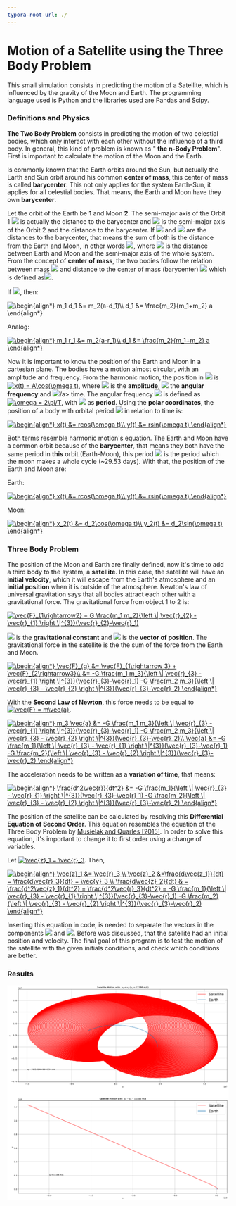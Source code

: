 ```yaml
---
typora-root-url: ./
---
```


# Motion of a Satellite using the Three Body Problem 

This small simulation consists in predicting the motion of a Satellite, which is influenced by the gravity of the Moon and Earth. The programming language used is Python and the libraries used are Pandas and Scipy.

### Definitions and Physics

**The Two Body Problem** consists in predicting the motion of two celestial bodies, which only interact with each other without the influence of a third body. In general, this kind of problem is known as " **the n-Body Problem**".  First is important to calculate the motion of the Moon and the Earth.

Is commonly known that the Earth orbits around the Sun, but actually the Earth and Sun orbit around his common **center of mass**, this center of mass is called **barycenter**. This not only applies for the system Earth-Sun, it applies for all celestial bodies. That means, the Earth and Moon have they own **barycenter**. 

Let the orbit of the Earth be **1** and Moon **2**. The semi-major axis of the Orbit 1 <a><img src="https://latex.codecogs.com/svg.latex?d_1"/></a>  is actually the distance to the barycenter and <a><img src="https://latex.codecogs.com/svg.latex?d_2"/></a> is the semi-major axis of the Orbit 2 and the distance to the barycenter. If <a><img src="https://latex.codecogs.com/svg.latex?d_1"/></a> and <a><img src="https://latex.codecogs.com/svg.latex?d_2"/></a> are the distances to the barycenter, that means the sum of both is the distance from the Earth and Moon,  in other words <a><img src="https://latex.codecogs.com/svg.latex?a&space;=&space;d_1&space;&plus;&space;d_2"/></a>, where <a><img src="https://latex.codecogs.com/svg.latex?a"/></a> is the  distance between Earth and Moon and the semi-major axis of the whole system. From the concept of **center of mass**, the two bodies follow the relation between mass <a><img src="https://latex.codecogs.com/svg.latex?m"/></a> and distance to the center of mass (barycenter) <a><img src="https://latex.codecogs.com/svg.latex?r"/></a> which is defined as<a><img src="https://latex.codecogs.com/svg.latex?m_1&space;d_1&space;=&space;m_2&space;d_2"/></a>. 

If <img src="https://latex.codecogs.com/svg.latex?a&space;=&space;d_1&space;&plus;&space;d_2"/>, then:

<a><img src="https://latex.codecogs.com/svg.latex?\begin{align*}&space;m_1&space;d_1&space;&=&space;m_2(a-d_1)\\&space;d_1&space;&=&space;\frac{m_2}{m_1&plus;m_2}&space;a&space;\end{align*}" title="\begin{align*} m_1 d_1 &= m_2(a-d_1)\\ d_1 &= \frac{m_2}{m_1+m_2} a \end{align*}" /></a> 

Analog: 

<a href="https://www.codecogs.com/eqnedit.php?latex=\begin{align*}&space;m_1&space;r_1&space;&=&space;m_2(a-r_1)\\&space;r_1&space;&=&space;\frac{m_2}{m_1&plus;m_2}&space;a&space;\end{align*}" target="_blank"><img src="https://latex.codecogs.com/svg.latex?\begin{align*}&space;&space;d_2&space;&=&space;\frac{m_1}{m_1&plus;m_2}&space;a&space;\end{align*}" title="\begin{align*} m_1 r_1 &= m_2(a-r_1)\\ d_1 &= \frac{m_2}{m_1+m_2} a \end{align*}" /></a>

Now it is important to know the position of the Earth and Moon in a cartesian plane. The bodies have a motion almost circular, with an amplitude and frequency.  From the harmonic motion, the position in <a><img src="https://latex.codecogs.com/svg.latex?x"/></a> is <a href="https://www.codecogs.com/eqnedit.php?latex=x(t)&space;=&space;A\cos(\omega&space;t)" target="_blank"><img src="https://latex.codecogs.com/svg.latex?x(t)&space;=&space;A\cos(\omega&space;t)" title="x(t) = A\cos(\omega t)" /></a>, where <a><img src="https://latex.codecogs.com/svg.latex?A"/></a> is the **amplitude**, <a><img src="https://latex.codecogs.com/svg.latex?\omega"/></a>  the **angular frequency** and <img src="https://latex.codecogs.com/svg.latex?t"/>/a> time.  The angular frequency <a><img src="https://latex.codecogs.com/svg.latex?\omega"/></a> is defined as <a href="https://www.codecogs.com/eqnedit.php?latex=\omega&space;=&space;\frac{2\pi}{T}" target="_blank"><img src="https://latex.codecogs.com/svg.latex?\omega&space;=&space;2\pi/T" title="\omega = 2\pi/T" /></a>, with <a><img src="https://latex.codecogs.com/svg.latex?T"/></a> as **period**. Using the **polar coordinates**, the position of a body with orbital period <a><img src="https://latex.codecogs.com/svg.latex?T"/></a> in relation to time is:

<a href="https://www.codecogs.com/eqnedit.php?latex=\begin{align*}&space;x(t)&space;&=&space;rcos(\omega&space;t)\\&space;y(t)&space;&=&space;rsin(\omega&space;t)&space;\end{align*}" target="_blank"><img src="https://latex.codecogs.com/svg.latex?\begin{align*}&space;x(t)&space;&=&space;rcos(\omega&space;t)\\&space;y(t)&space;&=&space;rsin(\omega&space;t)&space;\end{align*}" title="\begin{align*} x(t) &= rcos(\omega t)\\ y(t) &= rsin(\omega t) \end{align*}" /></a>

Both terms resemble harmonic motion's equation.  The Earth and Moon have a common orbit because of the **barycenter**, that means they both have the same period in **this** orbit (Earth-Moon), this period  <a><img src="https://latex.codecogs.com/svg.latex?T"/></a> is the period which the moon makes a whole cycle (~29.53 days).  With that, the position of the Earth and Moon are:

Earth:

<a href="https://www.codecogs.com/eqnedit.php?latex=\begin{align*}&space;x(t)&space;&=&space;rcos(\omega&space;t)\\&space;y(t)&space;&=&space;rsin(\omega&space;t)&space;\end{align*}" target="_blank"><img src="https://latex.codecogs.com/svg.latex?\begin{align*}&space;x_1(t)&space;&=&space;d_1\cos(\omega&space;t)\\&space;y_1(t)&space;&=&space;d_1\sin(\omega&space;t)&space;\end{align*}" title="\begin{align*} x(t) &= rcos(\omega t)\\ y(t) &= rsin(\omega t) \end{align*}" /></a>

Moon:

<a href="https://www.codecogs.com/eqnedit.php?latex=\begin{align*}&space;x_2(t)&space;&=&space;r_2\cos(\omega&space;t)\\&space;y_2(t)&space;&=&space;r_2\sin(\omega&space;t)&space;\end{align*}" target="_blank"><img src="https://latex.codecogs.com/svg.latex?\begin{align*}&space;x_2(t)&space;&=&space;d_2\cos(\omega&space;t)\\&space;y_2(t)&space;&=&space;d_2\sin(\omega&space;t)&space;\end{align*}" title="\begin{align*} x_2(t) &= d_2\cos(\omega t)\\ y_2(t) &= d_2\sin(\omega t) \end{align*}" /></a>

### Three Body Problem

The position of the Moon and Earth are finally defined, now it's time to add a third body to the system, a **satellite**. In this case, the satellite will have an **initial velocity**, which it will escape from the Earth's atmosphere and an **initial position** when it is outside of the atmosphere. Newton's law of universal gravitation says that all bodies attract each other with a gravitational force. The gravitational force from object 1 to 2 is:

<a href="https://www.codecogs.com/eqnedit.php?latex=\vec{F}_{1\rightarrow2}&space;=&space;G&space;\frac{m_1&space;m_2}{\left&space;\|&space;\vec{r}_{2}&space;-&space;\vec{r}_{1}&space;\right&space;\|^{3}}(\vec{r}_{2}-\vec{r}_1)" target="_blank"><img src="https://latex.codecogs.com/svg.latex?\vec{F}_{1\rightarrow2}&space;=&space;-G&space;\frac{m_1&space;m_2}{\left&space;\|&space;\vec{r}_{2}&space;-&space;\vec{r}_{1}&space;\right&space;\|^{3}}(\vec{r}_{2}-\vec{r}_1)" title="\vec{F}_{1\rightarrow2} = G \frac{m_1 m_2}{\left \| \vec{r}_{2} - \vec{r}_{1} \right \|^{3}}(\vec{r}_{2}-\vec{r}_1)" /></a>

<a><img src="https://latex.codecogs.com/svg.latex?G"/></a> is the **gravitational constant** and <a><img src="https://latex.codecogs.com/svg.latex?\vec{r}"/></a> is the **vector of position**. The gravitational force in the satellite is the the sum of the force from the Earth and Moon. 

<a href="https://www.codecogs.com/eqnedit.php?latex=\begin{align*}&space;\vec{F}_{g}&space;&=&space;\vec{F}_{1\rightarrow&space;3}&space;&plus;&space;\vec{F}_{2\rightarrow3}\\&space;&=&space;-G&space;\frac{m_1&space;m_3}{\left&space;\|&space;\vec{r}_{3}&space;-&space;\vec{r}_{1}&space;\right&space;\|^{3}}(\vec{r}_{3}-\vec{r}_1)&space;-G&space;\frac{m_2&space;m_3}{\left&space;\|&space;\vec{r}_{3}&space;-&space;\vec{r}_{2}&space;\right&space;\|^{3}}(\vec{r}_{3}-\vec{r}_2)&space;\end{align*}" target="_blank"><img src="https://latex.codecogs.com/svg.latex?\begin{align*}&space;\vec{F}_{g}&space;&=&space;\vec{F}_{1\rightarrow&space;3}&space;&plus;&space;\vec{F}_{2\rightarrow3}\\&space;&=&space;-G&space;\frac{m_1&space;m_3}{\left&space;\|&space;\vec{r}_{3}&space;-&space;\vec{r}_{1}&space;\right&space;\|^{3}}(\vec{r}_{3}-\vec{r}_1)&space;-G&space;\frac{m_2&space;m_3}{\left&space;\|&space;\vec{r}_{3}&space;-&space;\vec{r}_{2}&space;\right&space;\|^{3}}(\vec{r}_{3}-\vec{r}_2)&space;\end{align*}" title="\begin{align*} \vec{F}_{g} &= \vec{F}_{1\rightarrow 3} + \vec{F}_{2\rightarrow3}\\ &= -G \frac{m_1 m_3}{\left \| \vec{r}_{3} - \vec{r}_{1} \right \|^{3}}(\vec{r}_{3}-\vec{r}_1) -G \frac{m_2 m_3}{\left \| \vec{r}_{3} - \vec{r}_{2} \right \|^{3}}(\vec{r}_{3}-\vec{r}_2) \end{align*}" /></a>

With the **Second Law of Newton**, this force needs to be equal to <a href="https://www.codecogs.com/eqnedit.php?latex=\vec{F}&space;=&space;m\vec{a}" target="_blank"><img src="https://latex.codecogs.com/svg.latex?\vec{F}&space;=&space;m\vec{a}" title="\vec{F} = m\vec{a}" /></a>.

<a href="https://www.codecogs.com/eqnedit.php?latex=\begin{align*}&space;m_3&space;\vec{a}&space;&=&space;-G&space;\frac{m_1&space;m_3}{\left&space;\|&space;\vec{r}_{3}&space;-&space;\vec{r}_{1}&space;\right&space;\|^{3}}(\vec{r}_{3}-\vec{r}_1)&space;-G&space;\frac{m_2&space;m_3}{\left&space;\|&space;\vec{r}_{3}&space;-&space;\vec{r}_{2}&space;\right&space;\|^{3}}(\vec{r}_{3}-\vec{r}_2)\\&space;\vec{a}&space;&=&space;-G&space;\frac{m_1}{\left&space;\|&space;\vec{r}_{3}&space;-&space;\vec{r}_{1}&space;\right&space;\|^{3}}(\vec{r}_{3}-\vec{r}_1)&space;-G&space;\frac{m_2}{\left&space;\|&space;\vec{r}_{3}&space;-&space;\vec{r}_{2}&space;\right&space;\|^{3}}(\vec{r}_{3}-\vec{r}_2)&space;\end{align*}" target="_blank"><img src="https://latex.codecogs.com/svg.latex?\begin{align*}&space;m_3&space;\vec{a}&space;&=&space;-G&space;\frac{m_1&space;m_3}{\left&space;\|&space;\vec{r}_{3}&space;-&space;\vec{r}_{1}&space;\right&space;\|^{3}}(\vec{r}_{3}-\vec{r}_1)&space;-G&space;\frac{m_2&space;m_3}{\left&space;\|&space;\vec{r}_{3}&space;-&space;\vec{r}_{2}&space;\right&space;\|^{3}}(\vec{r}_{3}-\vec{r}_2)\\&space;\vec{a}&space;&=&space;-G&space;\frac{m_1}{\left&space;\|&space;\vec{r}_{3}&space;-&space;\vec{r}_{1}&space;\right&space;\|^{3}}(\vec{r}_{3}-\vec{r}_1)&space;-G&space;\frac{m_2}{\left&space;\|&space;\vec{r}_{3}&space;-&space;\vec{r}_{2}&space;\right&space;\|^{3}}(\vec{r}_{3}-\vec{r}_2)&space;\end{align*}" title="\begin{align*} m_3 \vec{a} &= -G \frac{m_1 m_3}{\left \| \vec{r}_{3} - \vec{r}_{1} \right \|^{3}}(\vec{r}_{3}-\vec{r}_1) -G \frac{m_2 m_3}{\left \| \vec{r}_{3} - \vec{r}_{2} \right \|^{3}}(\vec{r}_{3}-\vec{r}_2)\\ \vec{a} &= -G \frac{m_1}{\left \| \vec{r}_{3} - \vec{r}_{1} \right \|^{3}}(\vec{r}_{3}-\vec{r}_1) -G \frac{m_2}{\left \| \vec{r}_{3} - \vec{r}_{2} \right \|^{3}}(\vec{r}_{3}-\vec{r}_2) \end{align*}" /></a>

The acceleration needs to be written as a **variation of time**, that means:

<a href="https://www.codecogs.com/eqnedit.php?latex=\begin{align*}&space;\frac{d^2\vec{r}}{dt^2}&space;&=&space;-G&space;\frac{m_1}{\left&space;\|&space;\vec{r}_{3}&space;-&space;\vec{r}_{1}&space;\right&space;\|^{3}}(\vec{r}_{3}-\vec{r}_1)&space;-G&space;\frac{m_2}{\left&space;\|&space;\vec{r}_{3}&space;-&space;\vec{r}_{2}&space;\right&space;\|^{3}}(\vec{r}_{3}-\vec{r}_2)&space;\end{align*}" target="_blank"><img src="https://latex.codecogs.com/svg.latex?\begin{align*}&space;\frac{d^2\vec{r}_3}{dt^2}&space;&=&space;-G&space;\frac{m_1}{\left&space;\|&space;\vec{r}_{3}&space;-&space;\vec{r}_{1}&space;\right&space;\|^{3}}(\vec{r}_{3}-\vec{r}_1)&space;-G&space;\frac{m_2}{\left&space;\|&space;\vec{r}_{3}&space;-&space;\vec{r}_{2}&space;\right&space;\|^{3}}(\vec{r}_{3}-\vec{r}_2)&space;\end{align*}" title="\begin{align*} \frac{d^2\vec{r}}{dt^2} &= -G \frac{m_1}{\left \| \vec{r}_{3} - \vec{r}_{1} \right \|^{3}}(\vec{r}_{3}-\vec{r}_1) -G \frac{m_2}{\left \| \vec{r}_{3} - \vec{r}_{2} \right \|^{3}}(\vec{r}_{3}-\vec{r}_2) \end{align*}" /></a>

The position of the satellite can be calculated by resolving this **Differential Equation of Second Order**.  This equation resembles the equation of the Three Body Problem by [Musielak and Quarles [2015]](https://arxiv.org/abs/1508.02312v1). In order to solve this equation, it's important to change it to first order using a change of variables.

Let <a href="https://www.codecogs.com/eqnedit.php?latex=\vec{z}_1&space;=&space;\vec{r}_3" target="_blank"><img src="https://latex.codecogs.com/svg.latex?\vec{z}_1&space;=&space;\vec{r}_3" title="\vec{z}_1 = \vec{r}_3" /></a>. Then,

<a href="https://www.codecogs.com/eqnedit.php?latex=\begin{align*}&space;\vec{z}_1&space;&=&space;\vec{r}_3&space;\\&space;\vec{z}_2&space;&=\frac{d\vec{z_1}}{dt}&space;=&space;\frac{d\vec{r}_3}{dt}&space;=&space;\vec{v}_3&space;\\&space;\frac{d\vec{z}_2}{dt}&space;&&space;=&space;\frac{d^2\vec{z}_1}{dt^2}&space;=&space;\frac{d^2\vec{r}_3}{dt^2}&space;=&space;-G&space;\frac{m_1}{\left&space;\|&space;\vec{r}_{3}&space;-&space;\vec{r}_{1}&space;\right&space;\|^{3}}(\vec{r}_{3}-\vec{r}_1)&space;-G&space;\frac{m_2}{\left&space;\|&space;\vec{r}_{3}&space;-&space;\vec{r}_{2}&space;\right&space;\|^{3}}(\vec{r}_{3}-\vec{r}_2)&space;\end{align*}" target="_blank"><img src="https://latex.codecogs.com/svg.latex?\begin{align*}&space;\vec{z}_1&space;&=&space;\vec{r}_3&space;\\&space;\vec{z}_2&space;&=\frac{d\vec{z_1}}{dt}&space;=&space;\frac{d\vec{r}_3}{dt}&space;=&space;\vec{v}_3&space;\\&space;\frac{d\vec{z}_2}{dt}&space;&&space;=&space;\frac{d^2\vec{z}_1}{dt^2}&space;=&space;\frac{d^2\vec{r}_3}{dt^2}&space;=&space;-G&space;\frac{m_1}{\left&space;\|&space;\vec{r}_{3}&space;-&space;\vec{r}_{1}&space;\right&space;\|^{3}}(\vec{r}_{3}-\vec{r}_1)&space;-G&space;\frac{m_2}{\left&space;\|&space;\vec{r}_{3}&space;-&space;\vec{r}_{2}&space;\right&space;\|^{3}}(\vec{r}_{3}-\vec{r}_2)&space;\end{align*}" title="\begin{align*} \vec{z}_1 &= \vec{r}_3 \\ \vec{z}_2 &=\frac{d\vec{z_1}}{dt} = \frac{d\vec{r}_3}{dt} = \vec{v}_3 \\ \frac{d\vec{z}_2}{dt} & = \frac{d^2\vec{z}_1}{dt^2} = \frac{d^2\vec{r}_3}{dt^2} = -G \frac{m_1}{\left \| \vec{r}_{3} - \vec{r}_{1} \right \|^{3}}(\vec{r}_{3}-\vec{r}_1) -G \frac{m_2}{\left \| \vec{r}_{3} - \vec{r}_{2} \right \|^{3}}(\vec{r}_{3}-\vec{r}_2) \end{align*}" /></a>

Inserting this equation in code, is needed to separate the vectors in the components <a><img src="https://latex.codecogs.com/svg.latex? x "/></a> and <a><img src="https://latex.codecogs.com/svg.latex? y "/></a>. Before was discussed, that the satellite had an initial position and velocity. The final goal of this program is to test the motion of the satellite with the given initials conditions, and check which conditions are better.

### Results

![result](/result.png)



